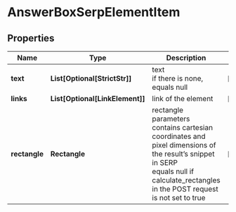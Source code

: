 # AnswerBoxSerpElementItem


## Properties

| Name | Type | Description | Notes |
|------------ | ------------- | ------------- | -------------|
**text** | **List[Optional[StrictStr]]** | text<br>if there is none, equals null |[optional]|
**links** | **List[Optional[LinkElement]]** | link of the element |[optional]|
**rectangle** | **Rectangle** | rectangle parameters<br>contains cartesian coordinates and pixel dimensions of the result’s snippet in SERP<br>equals null if calculate_rectangles in the POST request is not set to true |[optional]|
